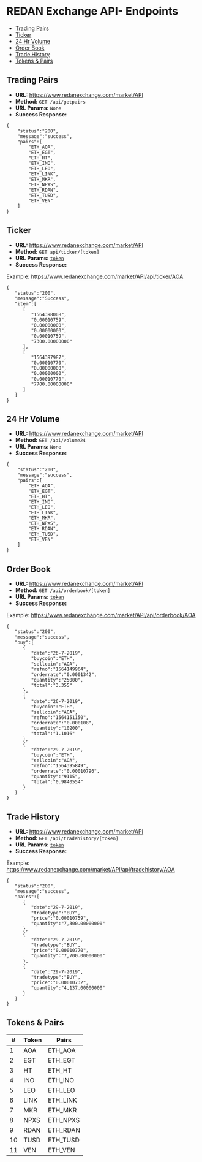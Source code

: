 # REDAN Exchange API- Endpoints

* [Trading Pairs](#trading-pairs)
* [Ticker](#ticker)
* [24 Hr Volume](#24-hr-volume)
* [Order Book](#order-book)
* [Trade History](#trade-history)
* [Tokens & Pairs](#token-pairs)

## Trading Pairs

* **URL:**  https://www.redanexchange.com/market/API
* **Method:**  `GET /api/getpairs`
*  **URL Params:**  `None`
* **Success Response:** 
```
{  
    "status":"200",
    "message":"success",
    "pairs":[  
        "ETH_AOA",
        "ETH_EGT",
        "ETH_HT",
        "ETH_INO",
        "ETH_LEO",
        "ETH_LINK",
        "ETH_MKR",
        "ETH_NPXS",
        "ETH_RDAN",
        "ETH_TUSD",
        "ETH_VEN"
    ]
}
```

## Ticker

* **URL:**  https://www.redanexchange.com/market/API
* **Method:**  `GET api/ticker/[token]`
*  **URL Params:**   [`token`](#token)
* **Success Response:** 

Example: https://www.redanexchange.com/market/API/api/ticker/AOA

```
{  
   "status":"200",
   "message":"Success",
   "item":[  
      [  
         "1564398008",
         "0.00010759",
         "0.00000000",
         "0.00000000",
         "0.00010759",
         "7300.00000000"
      ],
      [  
         "1564397987",
         "0.00010770",
         "0.00000000",
         "0.00000000",
         "0.00010770",
         "7700.00000000"
      ]
   ]
}
```

## 24 Hr Volume

* **URL:**  https://www.redanexchange.com/market/API
* **Method:**  `GET /api/volume24`
*  **URL Params:**  `None`
* **Success Response:** 
```
{  
    "status":"200",
    "message":"success",
    "pairs":[  
        "ETH_AOA",
        "ETH_EGT",
        "ETH_HT",
        "ETH_INO",
        "ETH_LEO",
        "ETH_LINK",
        "ETH_MKR",
        "ETH_NPXS",
        "ETH_RDAN",
        "ETH_TUSD",
        "ETH_VEN"
    ]
}
```

## Order Book

* **URL:**  https://www.redanexchange.com/market/API
* **Method:**  `GET /api/orderbook/[token]`
*  **URL Params:**  [`token`](#token)
* **Success Response:** 

Example: https://www.redanexchange.com/market/API/api/orderbook/AOA

```
{  
   "status":"200",
   "message":"success",
   "buy":[  
      {  
         "date":"26-7-2019",
         "buycoin":"ETH",
         "sellcoin":"AOA",
         "refno":"1564149964",
         "orderrate":"0.0001342",
         "quantity":"25000",
         "total":"3.355"
      },
      {  
         "date":"26-7-2019",
         "buycoin":"ETH",
         "sellcoin":"AOA",
         "refno":"1564151150",
         "orderrate":"0.000108",
         "quantity":"10200",
         "total":"1.1016"
      },
      {  
         "date":"29-7-2019",
         "buycoin":"ETH",
         "sellcoin":"AOA",
         "refno":"1564395849",
         "orderrate":"0.00010796",
         "quantity":"9115",
         "total":"0.9840554"
      }
   ]
}
```

## Trade History

* **URL:**  https://www.redanexchange.com/market/API
* **Method:**  `GET /api/tradehistory/[token]`
*  **URL Params:**  [`token`](#token)
* **Success Response:** 

Example: https://www.redanexchange.com/market/API/api/tradehistory/AOA

```
{  
   "status":"200",
   "message":"success",
   "pairs":[  
      {  
         "date":"29-7-2019",
         "tradetype":"BUY",
         "price":"0.00010759",
         "quantity":"7,300.00000000"
      },
      {  
         "date":"29-7-2019",
         "tradetype":"BUY",
         "price":"0.00010770",
         "quantity":"7,700.00000000"
      },
      {  
         "date":"29-7-2019",
         "tradetype":"BUY",
         "price":"0.00010732",
         "quantity":"4,137.00000000"
      }
   ]
}
```

## Tokens & Pairs

| #  | Token | Pairs |
| --- | --- | --- |
| 1  | AOA  | ETH_AOA  |
| 2  | EGT  | ETH_EGT  |
| 3  | HT   | ETH_HT   |
| 4  | INO  | ETH_INO  |
| 5  | LEO  | ETH_LEO  |
| 6  | LINK | ETH_LINK |
| 7  | MKR  | ETH_MKR  |
| 8  | NPXS | ETH_NPXS |
| 9  | RDAN | ETH_RDAN |
| 10 | TUSD | ETH_TUSD |
| 11 | VEN  | ETH_VEN  |
